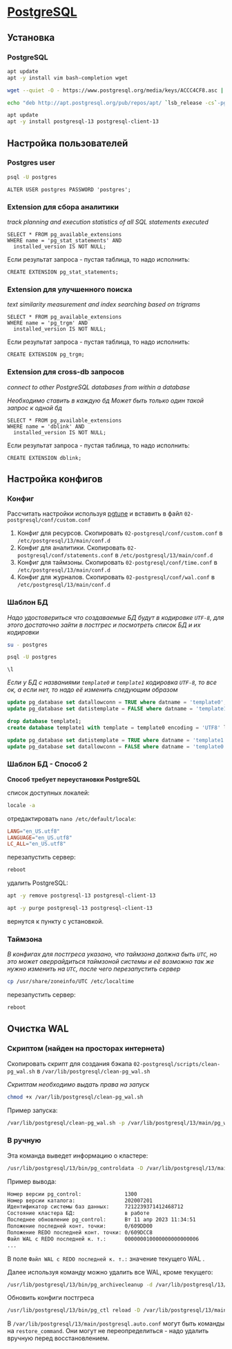 # [PostgreSQL](https://github.com/postgres/postgres)

## Установка

### PostgreSQL

```bash
apt update
apt -y install vim bash-completion wget
```

```bash
wget --quiet -O - https://www.postgresql.org/media/keys/ACCC4CF8.asc | apt-key add -

echo "deb http://apt.postgresql.org/pub/repos/apt/ `lsb_release -cs`-pgdg main" | tee  /etc/apt/sources.list.d/pgdg.list
```

```bash
apt update
apt -y install postgresql-13 postgresql-client-13
```

## Настройка пользователей

### Postgres user

```bash
psql -U postgres
```

```psql
ALTER USER postgres PASSWORD 'postgres';
```

### Extension для сбора аналитики

*track planning and execution statistics of all SQL statements executed*

```psql
SELECT * FROM pg_available_extensions 
WHERE name = 'pg_stat_statements' AND 
  installed_version IS NOT NULL;
```

Если результат запроса - пустая таблица, то надо исполнить:

```psql
CREATE EXTENSION pg_stat_statements;
```

### Extension для улучшенного поиска

*text similarity measurement and index searching based on trigrams*

```psql
SELECT * FROM pg_available_extensions 
WHERE name = 'pg_trgm' AND 
  installed_version IS NOT NULL;
```

Если результат запроса - пустая таблица, то надо исполнить:

```psql
CREATE EXTENSION pg_trgm;
```

### Extension для cross-db запросов

*connect to other PostgreSQL databases from within a database*

*Необходимо ставить в каждую бд*
*Может быть только один такой запрос к одной бд*

```psql
SELECT * FROM pg_available_extensions 
WHERE name = 'dblink' AND 
  installed_version IS NOT NULL;
```

Если результат запроса - пустая таблица, то надо исполнить:

```psql
CREATE EXTENSION dblink;
```

## Настройка конфигов

### Конфиг

Рассчитать настройки используя [pgtune](https://pgtune.leopard.in.ua/#/) и вставить в файл `02-postgresql/conf/custom.conf`

1. Конфиг для ресурсов. Скопировать `02-postgresql/conf/custom.conf` в `/etc/postgresql/13/main/conf.d`
2. Конфиг для аналитики. Скопировать `02-postgresql/conf/statements.conf` в `/etc/postgresql/13/main/conf.d`
3. Конфиг для таймзоны. Скопировать `02-postgresql/conf/time.conf` в `/etc/postgresql/13/main/conf.d`
3. Конфиг для журналов. Скопировать `02-postgresql/conf/wal.conf` в `/etc/postgresql/13/main/conf.d`

### Шаблон БД

*Надо удостовериться что создаваемые БД будут в кодировке `UTF-8`, для этого достаточно зайти в постгрес и посмотреть список БД и их кодировки*

```bash
su - postgres

psql -U postgres
```

```psql
\l
```

*Если у БД с названиями `template0` и `template1` кодировка `UTF-8`, то все ок, а если нет, то надо её изменить следующим образом*

```sql
update pg_database set datallowconn = TRUE where datname = 'template0';
update pg_database set datistemplate = FALSE where datname = 'template1';

drop database template1;
create database template1 with template = template0 encoding = 'UTF8' lc_ctype = 'en_US.UTF-8' lc_collate = 'en_US.UTF-8';

update pg_database set datistemplate = TRUE where datname = 'template1';
update pg_database set datallowconn = FALSE where datname = 'template0';
```

### Шаблон БД - Способ 2

**Способ требует переустановки PostgreSQL**

список доступных локалей:

```bash
locale -a
```

отредактировать `nano /etc/default/locale`:

```conf
LANG="en_US.utf8"
LANGUAGE="en_US.utf8"
LC_ALL="en_US.utf8"
```

перезапустить сервер:

```bash
reboot
```

удалить PostgreSQL: 

```bash
apt -y remove postgresql-13 postgresql-client-13

apt -y purge postgresql-13 postgresql-client-13
```

вернутся к пункту с установкой.

### Таймзона

*В конфигах для постгреса указано, что таймзона должна быть `UTC`, но это может оверрайдиться таймзоной системы и её возможно так же нужно изменить на `UTC`, после чего перезапустить сервер*

```bash
cp /usr/share/zoneinfo/UTC /etc/localtime
```

перезапустить сервер:

```bash
reboot
```

## Очистка WAL

### Скриптом (найден на просторах интернета)

Скопировать скрипт для создания бэкапа `02-postgresql/scripts/clean-pg_wal.sh` в `/var/lib/postgresql/clean-pg_wal.sh`

*Скриптам необходимо выдать права на запуск*

```bash
chmod +x /var/lib/postgresql/clean-pg_wal.sh
```

Пример запуска:

```bash
/var/lib/postgresql/clean-pg_wal.sh -p /var/lib/postgresql/13/main/pg_wal -a ${DAYS_COUNT} -d
```

### В ручную

Эта команда выведет информацию о кластере:

```bash
/usr/lib/postgresql/13/bin/pg_controldata -D /var/lib/postgresql/13/main
```

Пример вывода:

```bash
Номер версии pg_control:              1300
Номер версии каталога:                202007201
Идентификатор системы баз данных:     7212239371412468712
Состояние кластера БД:                в работе
Последнее обновление pg_control:      Вт 11 апр 2023 11:34:51
Положение последней конт. точки:      0/609DD00
Положение REDO последней конт. точки: 0/609DCC8
Файл WAL c REDO последней к. т.:      000000010000000000000006
...
```

В поле `Файл WAL c REDO последней к. т.:` значение текущего WAL .

Далее используя команду можно удалить все WAL, кроме текущего:

```bash
/usr/lib/postgresql/13/bin/pg_archivecleanup -d /var/lib/postgresql/13/main/pg_wal/ ${WAL_HASH}
```

Обновить конфиги постгреса

```bash
/usr/lib/postgresql/13/bin/pg_ctl reload -D /var/lib/postgresql/13/main
```

В `/var/lib/postgresql/13/main/postgresql.auto.conf` могут быть команды на `restore_command`. Они могут не переопределиться - надо удалить вручную перед восстановлением.

